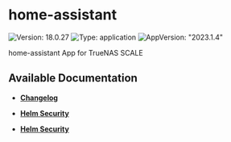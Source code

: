 # home-assistant

![Version: 18.0.27](https://img.shields.io/badge/Version-18.0.27-informational?style=flat-square) ![Type: application](https://img.shields.io/badge/Type-application-informational?style=flat-square) ![AppVersion: "2023.1.4"](https://img.shields.io/badge/AppVersion-"2023.1.4"-informational?style=flat-square)

home-assistant App for TrueNAS SCALE

## Available Documentation

- [**Changelog**](CHANGELOG)

- [**Helm Security**](container-security)

- [**Helm Security**](helm-security)

